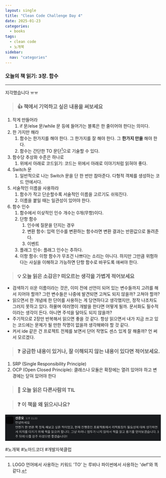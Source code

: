 ```yaml
---
layout: single
title: "Clean Code Challenge Day 4"
date: 2025-01-23
categories:
  - books
tags:
  - clean code
  - 노개북
sidebar:
  nav: "categories"
---
```


### 오늘의 책 읽기: 3장. 함수

---

지각했습니다 ㅠㅠ

> ### 👍 책에서 기억하고 싶은 내용을 써보세요

1. 작게 만들어라
   1. if 문/else 문/while 문 등에 들어가는 블록은 한 줄이어야 한다는 의미다.
2. 한 가지만 해라
   1. 함수는 한가지를 해야 한다. 그 한가지를 잘 해야 한다. 그 <strong>한가지 만을</strong> 해야 한다.
   2. 함수는 간단한 TO 문단[^1]으로 기술할 수 있다.
3. 함수당 추상화 수준은 하나로
   1. 위에서 아래로 코드읽기: 코드는 위에서 아래로 이야기처럼 읽혀야 좋다.
4. Switch 문
   1. 일반적으로 나는 Switch 문을 단 한 번만 참아준다. 다형적 객체를 생성하는 코드 안에서다.
5. 서술적인 이름을 사용하라
   1. 함수가 작고 단순할수록 서술적인 이름을 고르기도 쉬워진다.
   2. 이름을 붙일 때는 일관성이 있어야 한다.
6. 함수 인수
   1. 함수에서 이샂적인 인수 개수는 0개(무항)이다.
   2. 단항 함수
      1. 인수에 질문을 던지는 경우
      2. 변환 함수: 입력 인수를 변환하는 함수라면 변환 결과는 반환값으로 돌려준다.
      3. 이벤트
   3. 플래그 인수: 플래그 인수는 추하다.
   4. 이항 함수: 이항 함수가 무조건 나쁘다는 소리는 아니다. 하지만 그만큼 위험하다는 사실을 이해하고 가능하면 단항 함수로 바꾸도록 애써야 한다.

[^1]: LOGO 언어에서 사용하는 키워드 'TO' 는 루비나 파이썬에서 사용하는 'def'와 똑같다.

> ### 💡 오늘 읽은 소감은? 떠오르는 생각을 가볍게 적어보세요

- 검색하기 쉬운 이름이라는 것은, 이미 전에 선언이 되어 있는 변수들까지 고려를 해서 지어야 할까? 그런 변수들은 나중에 발견되면 고쳐도 되지 않을까? 고쳐야 할까?
- 읽으면서 한 개념에 한 단어를 사용하는 게 당연하다고 생각했지만, 정작 나조차도 그러지 못하고 있다. 하물며 여러명이 개발을 한다면 어떻게 될까. 문서화도 필수적이라는 생각이 든다. 아니면 주석을 달아도 되지 않을까?
- 주기적으로 2장만 반복해서 읽으면 좋을 것 같다. 항상 읽으면서 내가 지금 쓰고 있는 코드에는 문제가 될 만한 작명이 없을까 생각해봐야 할 것 같다.
- 커서 ide 같은 건 프로젝트 전체를 보면서 단어 작명도 센스 있게 잘 해줄까? 언 써서 모르겠다.

> ### ❓ 궁금한 내용이 있거나, 잘 이해되지 않는 내용이 있다면 적어보세요.

1. SRP (Single Responsibility Principle)
2. OCP (Open Closed Principle): 클래스나 모듈은 확장에는 열려 있어야 하고 변경에는 닫혀 있어야 한다

> ### 📗 오늘 읽은 다른사람의 TIL

> ### ❓ 이 책을 왜 읽으시나요?

![read](/assets/images/Clean-Code-3.png)


#노개북 #노마드코더 #개발자북클럽
